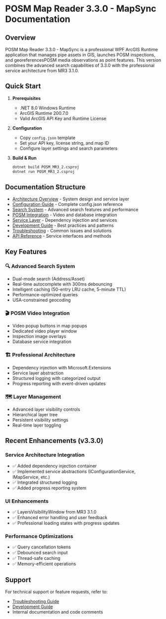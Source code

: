 # POSM Map Reader 3.3.0 - MapSync Documentation

## Overview

POSM Map Reader 3.3.0 - MapSync is a professional WPF ArcGIS Runtime application that manages pipe assets in GIS, launches POSM inspections, and georeferencesPOSM media observations as point features. This version combines the advanced search capabilities of 3.3.0 with the professional service architecture from MR3 3.1.0.

## Quick Start

1. **Prerequisites**
   - .NET 8.0 Windows Runtime
   - ArcGIS Runtime 200.7.0
   - Valid ArcGIS API Key and Runtime License

2. **Configuration**
   - Copy `config.json` template
   - Set your API key, license string, and map ID
   - Configure layer settings and search parameters

3. **Build & Run**
   ```bash
   dotnet build POSM_MR3_2.csproj
   dotnet run POSM_MR3_2.csproj
   ```

## Documentation Structure

- [Architecture Overview](Architecture.md) - System design and service layer
- [Configuration Guide](Configuration.md) - Complete config.json reference
- [Search System](SearchSystem.md) - Advanced search features and performance
- [POSM Integration](POSMIntegration.md) - Video and database integration
- [Service Layer](ServiceLayer.md) - Dependency injection and services
- [Development Guide](Development.md) - Best practices and patterns
- [Troubleshooting](Troubleshooting.md) - Common issues and solutions
- [API Reference](APIReference.md) - Service interfaces and methods

## Key Features

### 🔍 **Advanced Search System**
- Dual-mode search (Address/Asset)
- Real-time autocomplete with 300ms debouncing
- Intelligent caching (50-entry LRU cache, 5-minute TTL)
- Performance-optimized queries
- USA-constrained geocoding

### 🎬 **POSM Video Integration**
- Video popup buttons in map popups
- Dedicated video player window
- Inspection image overlays
- Database service integration

### 🏗️ **Professional Architecture**
- Dependency injection with Microsoft.Extensions
- Service layer abstraction
- Structured logging with categorized output
- Progress reporting with event-driven updates

### 🗺️ **Layer Management**
- Advanced layer visibility controls
- Hierarchical layer tree
- Persistent visibility settings
- Real-time layer toggling

## Recent Enhancements (v3.3.0)

### Service Architecture Integration
- ✅ Added dependency injection container
- ✅ Implemented service abstractions (IConfigurationService, IMapService, etc.)
- ✅ Integrated structured logging
- ✅ Added progress reporting system

### UI Enhancements
- ✅ LayersVisibilityWindow from MR3 3.1.0
- ✅ Enhanced error handling and user feedback
- ✅ Professional loading states with progress updates

### Performance Optimizations
- ✅ Query cancellation tokens
- ✅ Debounced search input
- ✅ Thread-safe caching
- ✅ Memory-efficient operations

## Support

For technical support or feature requests, refer to:
- [Troubleshooting Guide](Troubleshooting.md)
- [Development Guide](Development.md)
- Internal documentation and code comments